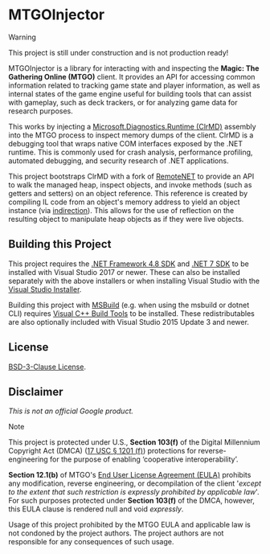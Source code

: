 # MTGOInjector

> [!WARNING]  
> This project is still under construction and is not production ready!

MTGOInjector is a library for interacting with and inspecting the **Magic: The Gathering Online (MTGO)** client. It provides an API for accessing common information related to tracking game state and player information, as well as internal states of the game engine useful for building tools that can assist with gameplay, such as deck trackers, or for analyzing game data for research purposes.

This works by injecting a [Microsoft.Diagnostics.Runtime (ClrMD)](https://github.com/microsoft/clrmd) assembly into the MTGO process to inspect memory dumps of the client. ClrMD is a debugging tool that wraps native COM interfaces exposed by the .NET runtime. This is commonly used for crash analysis, performance profiling, automated debugging, and security research of .NET applications.

This project bootstraps ClrMD with a fork of [RemoteNET](https://github.com/theXappy/RemoteNET) to provide an API to walk the managed heap, inspect objects, and invoke methods (such as getters and setters) on an object reference. This reference is created by compiling IL code from an object's memory address to yield an object instance (via [indirection](https://en.wikipedia.org/wiki/Indirection)). This allows for the use of reflection on the resulting object to manipulate heap objects as if they were live objects.

## Building this Project

This project requires the [.NET Framework 4.8 SDK](https://dotnet.microsoft.com/download/dotnet-framework/net48) and [.NET 7 SDK](https://dotnet.microsoft.com/download/dotnet/7.0) to be installed with Visual Studio 2017 or newer. These can also be installed separately with the above installers or when installing Visual Studio with the [Visual Studio Installer](https://learn.microsoft.com/en-us/visualstudio/install/install-visual-studio?view=vs-2022).

Building this project with [MSBuild](https://learn.microsoft.com/en-us/visualstudio/msbuild/msbuild?view=vs-2022) (e.g. when using the msbuild or dotnet CLI) requires [Visual C++ Build Tools](https://visualstudio.microsoft.com/visual-cpp-build-tools/) to be installed. These redistributables are also optionally included with Visual Studio 2015 Update 3 and newer.

<!-- TODO: Add instructions for building the entire solution with MSBuild. -->

## License

[BSD-3-Clause License](/LICENSE).

## Disclaimer

<!-- https://opensource.google.com/docs/releasing/publishing/#disclaimer -->
*This is not an official Google product.*

> [!NOTE]
> This project is protected under U.S., **Section 103(f)** of the Digital Millennium Copyright Act (DMCA) ([17 USC § 1201 (f)](http://www.law.cornell.edu/uscode/text/17/1201)) protections for reverse-engineering for the purpose of enabling ‘cooperative interoperability’.

**Section 12.1(b)** of MTGO's [End User License Agreement (EULA)](https://www.mtgo.com/en/mtgo/eula) prohibits any modification, reverse engineering, or decompilation of the client '*except to the extent that such restriction is expressly prohibited by applicable law*'. For such purposes protected under **Section 103(f)** of the DMCA, however, this EULA clause is rendered null and void *expressly*.

Usage of this project prohibited by the MTGO EULA and applicable law is not condoned by the project authors. The project authors are not responsible for any consequences of such usage.

